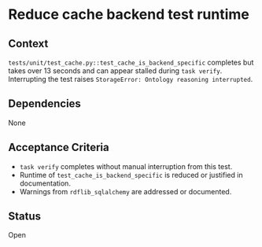 # Reduce cache backend test runtime

## Context
`tests/unit/test_cache.py::test_cache_is_backend_specific` completes but takes over 13 seconds and can appear stalled during `task verify`. Interrupting the test raises `StorageError: Ontology reasoning interrupted`.

## Dependencies
None

## Acceptance Criteria
- `task verify` completes without manual interruption from this test.
- Runtime of `test_cache_is_backend_specific` is reduced or justified in documentation.
- Warnings from `rdflib_sqlalchemy` are addressed or documented.

## Status
Open
